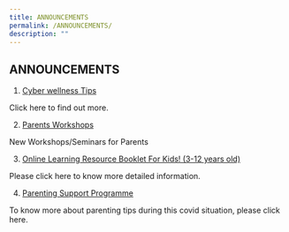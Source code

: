 ```yaml
---
title: ANNOUNCEMENTS
permalink: /ANNOUNCEMENTS/
description: ""
---
```

ANNOUNCEMENTS
-------------

1. [Cyber wellness Tips](/parents/Useful-Guides-and-Resources/Cyber-Wellness-Tips/)

Click here to find out more.

2. [Parents Workshops](/parents/Useful-Guides-and-Resources/Workshops-Seminars/)

New Workshops/Seminars for Parents

3. [Online Learning Resource Booklet For Kids! (3-12 years old)](/parents/Useful-Guides-and-Resources/Useful-Guides-and-Resources/)

Please click here to know more detailed information.


4. [Parenting Support Programme](/parents/Useful-Guides-and-Resources/Parenting-Support-Programme/)

To know more about parenting tips during this covid situation, please click here.